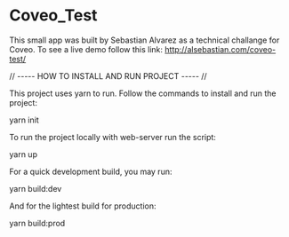 # Coveo_Test

This small app was built by Sebastian Alvarez as a technical challange for Coveo. To see a live demo follow this link: 
http://alsebastian.com/coveo-test/


// ----- HOW TO INSTALL AND RUN PROJECT ----- //

This project uses yarn to run. Follow the commands to install and run the project: 

  yarn init
  
To run the project locally with web-server run the script:
  
  yarn up
  
For a quick development build, you may run:

  yarn build:dev
  
And for the lightest build for production:

  yarn build:prod
